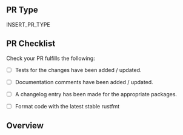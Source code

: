 ## PR Type
<!-- What kind of change does this PR make? -->
<!-- Bug Fix / Feature / Refactor / Code Style / Other -->
INSERT_PR_TYPE


## PR Checklist
Check your PR fulfills the following:

<!-- For draft PRs check the boxes as you complete them. -->

- [ ] Tests for the changes have been added / updated.
- [ ] Documentation comments have been added / updated.
- [ ] A changelog entry has been made for the appropriate packages.
- [ ] Format code with the latest stable rustfmt


## Overview
<!-- Describe the current and new behavior. -->
<!-- Emphasize any breaking changes. -->


<!-- If this PR fixes or closes an issue, reference it here. -->
<!-- Closes #000 -->
